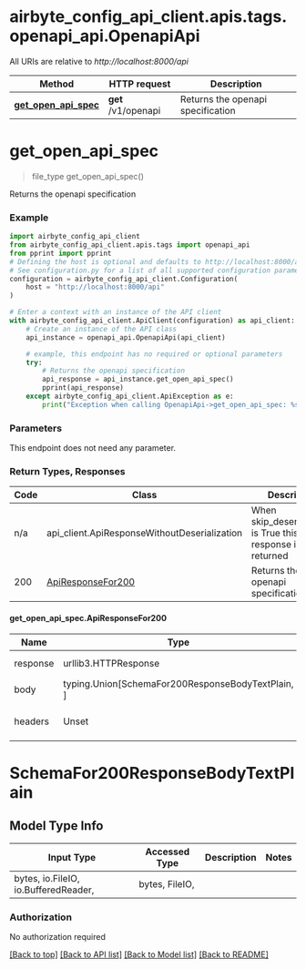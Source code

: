 <a name="__pageTop"></a>
# airbyte_config_api_client.apis.tags.openapi_api.OpenapiApi

All URIs are relative to *http://localhost:8000/api*

Method | HTTP request | Description
------------- | ------------- | -------------
[**get_open_api_spec**](#get_open_api_spec) | **get** /v1/openapi | Returns the openapi specification

# **get_open_api_spec**
<a name="get_open_api_spec"></a>
> file_type get_open_api_spec()

Returns the openapi specification

### Example

```python
import airbyte_config_api_client
from airbyte_config_api_client.apis.tags import openapi_api
from pprint import pprint
# Defining the host is optional and defaults to http://localhost:8000/api
# See configuration.py for a list of all supported configuration parameters.
configuration = airbyte_config_api_client.Configuration(
    host = "http://localhost:8000/api"
)

# Enter a context with an instance of the API client
with airbyte_config_api_client.ApiClient(configuration) as api_client:
    # Create an instance of the API class
    api_instance = openapi_api.OpenapiApi(api_client)

    # example, this endpoint has no required or optional parameters
    try:
        # Returns the openapi specification
        api_response = api_instance.get_open_api_spec()
        pprint(api_response)
    except airbyte_config_api_client.ApiException as e:
        print("Exception when calling OpenapiApi->get_open_api_spec: %s\n" % e)
```
### Parameters
This endpoint does not need any parameter.

### Return Types, Responses

Code | Class | Description
------------- | ------------- | -------------
n/a | api_client.ApiResponseWithoutDeserialization | When skip_deserialization is True this response is returned
200 | [ApiResponseFor200](#get_open_api_spec.ApiResponseFor200) | Returns the openapi specification file

#### get_open_api_spec.ApiResponseFor200
Name | Type | Description  | Notes
------------- | ------------- | ------------- | -------------
response | urllib3.HTTPResponse | Raw response |
body | typing.Union[SchemaFor200ResponseBodyTextPlain, ] |  |
headers | Unset | headers were not defined |

# SchemaFor200ResponseBodyTextPlain

## Model Type Info
Input Type | Accessed Type | Description | Notes
------------ | ------------- | ------------- | -------------
bytes, io.FileIO, io.BufferedReader,  | bytes, FileIO,  |  | 

### Authorization

No authorization required

[[Back to top]](#__pageTop) [[Back to API list]](../../../README.md#documentation-for-api-endpoints) [[Back to Model list]](../../../README.md#documentation-for-models) [[Back to README]](../../../README.md)

